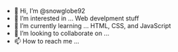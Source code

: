 - 👋 Hi, I’m @snowglobe92
- 👀 I’m interested in ... Web develpment stuff
- 🌱 I’m currently learning ... HTML, CSS, and JavaScript
- 💞️ I’m looking to collaborate on ...
- 📫 How to reach me ... 

<!---
snowglobe92/snowglobe92 is a ✨ special ✨ repository because its `README.md` (this file) appears on your GitHub profile.
You can click the Preview link to take a look at your changes.
--->
